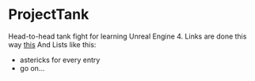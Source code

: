 # ProjectTank
Head-to-head tank fight for learning Unreal Engine 4.
Links are done this way [this](https://github.com/adam-p/markdown-here/wiki/Markdown-Cheatsheet)
And Lists like this:
* astericks for every entry
* go on...
